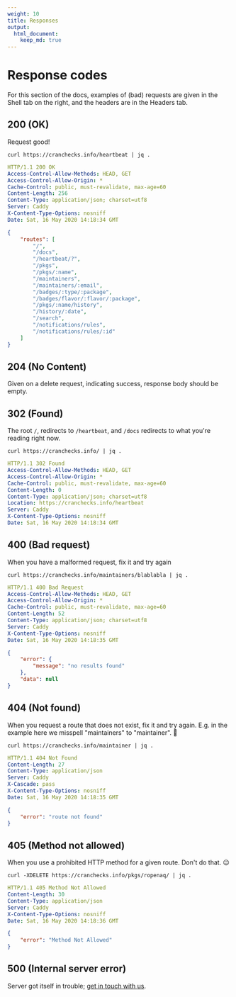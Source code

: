 ```yaml
---
weight: 10
title: Responses
output: 
  html_document:
    keep_md: true
---
```




# Response codes

For this section of the docs, examples of (bad) requests are given in the Shell tab on the right, and the headers are in the Headers tab.

## 200 (OK) 

Request good!

```shell
curl https://cranchecks.info/heartbeat | jq .
```
```yaml
HTTP/1.1 200 OK
Access-Control-Allow-Methods: HEAD, GET
Access-Control-Allow-Origin: *
Cache-Control: public, must-revalidate, max-age=60
Content-Length: 256
Content-Type: application/json; charset=utf8
Server: Caddy
X-Content-Type-Options: nosniff
Date: Sat, 16 May 2020 14:18:34 GMT

```
```json
{
    "routes": [
        "/",
        "/docs",
        "/heartbeat/?",
        "/pkgs",
        "/pkgs/:name",
        "/maintainers",
        "/maintainers/:email",
        "/badges/:type/:package",
        "/badges/flavor/:flavor/:package",
        "/pkgs/:name/history",
        "/history/:date",
        "/search",
        "/notifications/rules",
        "/notifications/rules/:id"
    ]
}
```

## 204 (No Content) 

Given on a delete request, indicating success, response body should be empty.

## 302 (Found) 

The root `/`, redirects to `/heartbeat`, and `/docs` redirects to what you're reading right now.

```shell
curl https://cranchecks.info/ | jq .
```
```yaml
HTTP/1.1 302 Found
Access-Control-Allow-Methods: HEAD, GET
Access-Control-Allow-Origin: *
Cache-Control: public, must-revalidate, max-age=60
Content-Length: 0
Content-Type: application/json; charset=utf8
Location: https://cranchecks.info/heartbeat
Server: Caddy
X-Content-Type-Options: nosniff
Date: Sat, 16 May 2020 14:18:34 GMT

```

## 400 (Bad request)

When you have a malformed request, fix it and try again

```shell
curl https://cranchecks.info/maintainers/blablabla | jq .
```
```yaml
HTTP/1.1 400 Bad Request
Access-Control-Allow-Methods: HEAD, GET
Access-Control-Allow-Origin: *
Cache-Control: public, must-revalidate, max-age=60
Content-Length: 52
Content-Type: application/json; charset=utf8
Server: Caddy
X-Content-Type-Options: nosniff
Date: Sat, 16 May 2020 14:18:35 GMT

```
```json
{
    "error": {
        "message": "no results found"
    },
    "data": null
}
```

## 404 (Not found) 

When you request a route that does not exist, fix it and try again.
E.g. in the example here we misspell "maintainers" to "maintainer". :see_no_evil:

```shell
curl https://cranchecks.info/maintainer | jq .
```
```yaml
HTTP/1.1 404 Not Found
Content-Length: 27
Content-Type: application/json
Server: Caddy
X-Cascade: pass
X-Content-Type-Options: nosniff
Date: Sat, 16 May 2020 14:18:35 GMT

```
```json
{
    "error": "route not found"
}
```

## 405 (Method not allowed)

When you use a prohibited HTTP method for a given route.
Don't do that. :wink:

```shell
curl -XDELETE https://cranchecks.info/pkgs/ropenaq/ | jq .
```
```yaml
HTTP/1.1 405 Method Not Allowed
Content-Length: 30
Content-Type: application/json
Server: Caddy
X-Content-Type-Options: nosniff
Date: Sat, 16 May 2020 14:18:36 GMT

```
```json
{
    "error": "Method Not Allowed"
}
```


## 500 (Internal server error) 

Server got itself in trouble; [get in touch with us](https://github.com/ropenscilabs/cchecksapi/issues).
